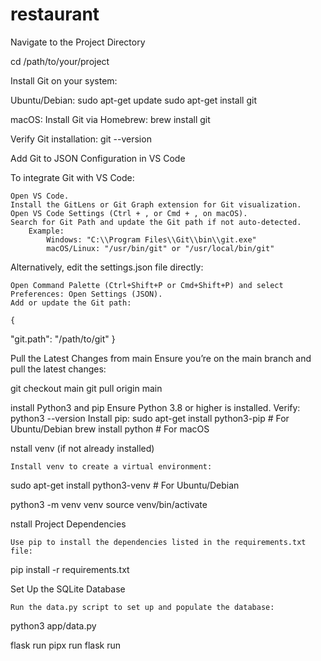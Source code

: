 # restaurant



Navigate to the Project Directory

cd /path/to/your/project

Install Git on your system:

Ubuntu/Debian:
sudo apt-get update
sudo apt-get install git

macOS: Install Git via Homebrew:
brew install git

Verify Git installation:
git --version

Add Git to JSON Configuration in VS Code

To integrate Git with VS Code:

    Open VS Code.
    Install the GitLens or Git Graph extension for Git visualization.
    Open VS Code Settings (Ctrl + , or Cmd + , on macOS).
    Search for Git Path and update the Git path if not auto-detected.
        Example:
            Windows: "C:\\Program Files\\Git\\bin\\git.exe"
            macOS/Linux: "/usr/bin/git" or "/usr/local/bin/git"

Alternatively, edit the settings.json file directly:

    Open Command Palette (Ctrl+Shift+P or Cmd+Shift+P) and select Preferences: Open Settings (JSON).
    Add or update the Git path:

    {
  "git.path": "/path/to/git"
}

Pull the Latest Changes from main Ensure you’re on the main branch and pull the latest changes:

git checkout main
git pull origin main

install Python3 and pip
Ensure Python 3.8 or higher is installed. Verify:
python3 --version
Install pip:
sudo apt-get install python3-pip  # For Ubuntu/Debian
brew install python               # For macOS

nstall venv (if not already installed)

    Install venv to create a virtual environment:
sudo apt-get install python3-venv  # For Ubuntu/Debian

python3 -m venv venv
source venv/bin/activate

nstall Project Dependencies

    Use pip to install the dependencies listed in the requirements.txt file:
pip install -r requirements.txt

Set Up the SQLite Database

    Run the data.py script to set up and populate the database:

python3 app/data.py

flask run
pipx run flask run

